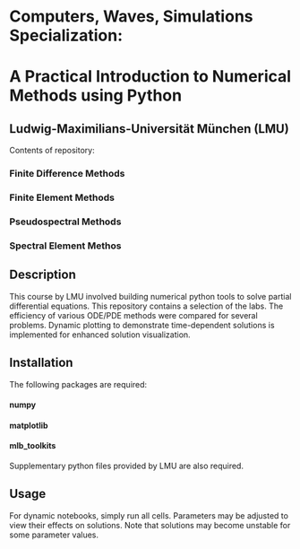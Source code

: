 # Computers, Waves, Simulations Specialization:
# A Practical Introduction to Numerical Methods using Python
## Ludwig-Maximilians-Universität München (LMU)

Contents of repository:
### Finite Difference Methods
### Finite Element Methods
### Pseudospectral Methods
### Spectral Element Methos

## Description
This course by LMU involved building numerical python tools to solve partial 
differential equations. This repository contains a selection of the labs. 
The efficiency of various ODE/PDE methods were compared for several problems. 
Dynamic plotting to demonstrate time-dependent solutions is implemented for 
enhanced solution visualization. 

## Installation
The following packages are required:
#### numpy 
#### matplotlib
#### mlb_toolkits
Supplementary python files provided by LMU are also required. 

## Usage
For dynamic notebooks, simply run all cells. Parameters may be adjusted to 
view their effects on solutions. Note that solutions may become unstable
for some parameter values. 